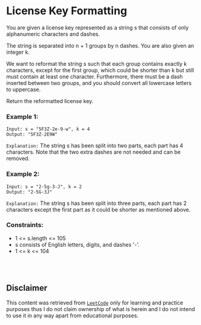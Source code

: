 <br>

# License Key Formatting

You are given a license key represented as a string s that consists of only alphanumeric characters and dashes.

The string is separated into n + 1 groups by n dashes. You are also given an integer k.

We want to reformat the string s such that each group contains exactly k characters, except for the first group, which
could be shorter than k but still must contain at least one character. Furthermore, there must be a dash inserted
between two groups, and you should convert all lowercase letters to uppercase.

Return the reformatted license key.

### Example 1:

    Input: s = "5F3Z-2e-9-w", k = 4
    Output: "5F3Z-2E9W"

`Explanation:` The string s has been split into two parts, each part has 4 characters.
Note that the two extra dashes are not needed and can be removed.

### Example 2:

    Input: s = "2-5g-3-J", k = 2
    Output: "2-5G-3J"

`Explanation:` The string s has been split into three parts, each part has 2 characters except the first part as it
could be shorter as mentioned above.

### Constraints:

- 1 <= s.length <= 105
- s consists of English letters, digits, and dashes '-'.
- 1 <= k <= 104

<br> <br>

## Disclaimer

This content was retrieved from [`LeetCode`](https://www.leetcode.com) only for learning and practice purposes thus I do
not claim ownership of
what is herein and I do not intend to use it in any way apart from educational purposes.